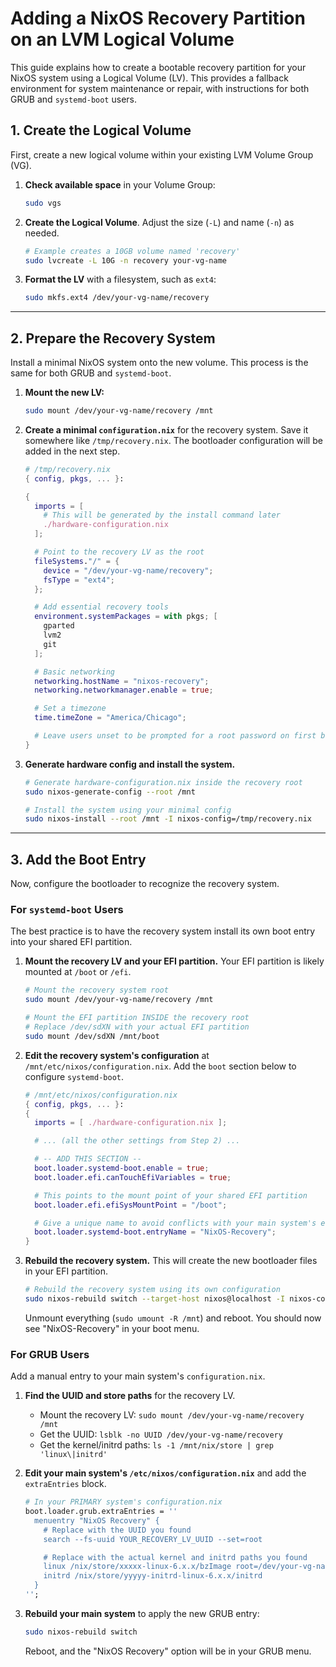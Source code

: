 # Adding a NixOS Recovery Partition on an LVM Logical Volume

This guide explains how to create a bootable recovery partition for your NixOS system using a Logical Volume (LV). This provides a fallback environment for system maintenance or repair, with instructions for both GRUB and `systemd-boot` users.

## 1. Create the Logical Volume

First, create a new logical volume within your existing LVM Volume Group (VG).

1.  **Check available space** in your Volume Group:

    ```bash
    sudo vgs
    ```

2.  **Create the Logical Volume**. Adjust the size (`-L`) and name (`-n`) as needed.

    ```bash
    # Example creates a 10GB volume named 'recovery'
    sudo lvcreate -L 10G -n recovery your-vg-name
    ```

3.  **Format the LV** with a filesystem, such as `ext4`:
    ```bash
    sudo mkfs.ext4 /dev/your-vg-name/recovery
    ```

---

## 2. Prepare the Recovery System

Install a minimal NixOS system onto the new volume. This process is the same for both GRUB and `systemd-boot`.

1.  **Mount the new LV:**

    ```bash
    sudo mount /dev/your-vg-name/recovery /mnt
    ```

2.  **Create a minimal `configuration.nix`** for the recovery system. Save it somewhere like `/tmp/recovery.nix`. The bootloader configuration will be added in the next step.

    ```nix
    # /tmp/recovery.nix
    { config, pkgs, ... }:

    {
      imports = [
        # This will be generated by the install command later
        ./hardware-configuration.nix
      ];

      # Point to the recovery LV as the root
      fileSystems."/" = {
        device = "/dev/your-vg-name/recovery";
        fsType = "ext4";
      };

      # Add essential recovery tools
      environment.systemPackages = with pkgs; [
        gparted
        lvm2
        git
      ];

      # Basic networking
      networking.hostName = "nixos-recovery";
      networking.networkmanager.enable = true;

      # Set a timezone
      time.timeZone = "America/Chicago";

      # Leave users unset to be prompted for a root password on first boot
    }
    ```

3.  **Generate hardware config and install the system.**

    ```bash
    # Generate hardware-configuration.nix inside the recovery root
    sudo nixos-generate-config --root /mnt

    # Install the system using your minimal config
    sudo nixos-install --root /mnt -I nixos-config=/tmp/recovery.nix
    ```

---

## 3. Add the Boot Entry

Now, configure the bootloader to recognize the recovery system.

### For `systemd-boot` Users

The best practice is to have the recovery system install its own boot entry into your shared EFI partition.

1.  **Mount the recovery LV and your EFI partition.** Your EFI partition is likely mounted at `/boot` or `/efi`.

    ```bash
    # Mount the recovery system root
    sudo mount /dev/your-vg-name/recovery /mnt

    # Mount the EFI partition INSIDE the recovery root
    # Replace /dev/sdXN with your actual EFI partition
    sudo mount /dev/sdXN /mnt/boot
    ```

2.  **Edit the recovery system's configuration** at `/mnt/etc/nixos/configuration.nix`. Add the `boot` section below to configure `systemd-boot`.

    ```nix
    # /mnt/etc/nixos/configuration.nix
    { config, pkgs, ... }:
    {
      imports = [ ./hardware-configuration.nix ];

      # ... (all the other settings from Step 2) ...

      # -- ADD THIS SECTION --
      boot.loader.systemd-boot.enable = true;
      boot.loader.efi.canTouchEfiVariables = true;

      # This points to the mount point of your shared EFI partition
      boot.loader.efi.efiSysMountPoint = "/boot";

      # Give a unique name to avoid conflicts with your main system's entries
      boot.loader.systemd-boot.entryName = "NixOS-Recovery";
    }
    ```

3.  **Rebuild the recovery system.** This will create the new bootloader files in your EFI partition.
    ```bash
    # Rebuild the recovery system using its own configuration
    sudo nixos-rebuild switch --target-host nixos@localhost -I nixos-config=/mnt/etc/nixos/configuration.nix
    ```
    Unmount everything (`sudo umount -R /mnt`) and reboot. You should now see "NixOS-Recovery" in your boot menu.

### For GRUB Users

Add a manual entry to your main system's `configuration.nix`.

1.  **Find the UUID and store paths** for the recovery LV.

    - Mount the recovery LV: `sudo mount /dev/your-vg-name/recovery /mnt`
    - Get the UUID: `lsblk -no UUID /dev/your-vg-name/recovery`
    - Get the kernel/initrd paths: `ls -1 /mnt/nix/store | grep 'linux\|initrd'`

2.  **Edit your main system's `/etc/nixos/configuration.nix`** and add the `extraEntries` block.

    ```nix
    # In your PRIMARY system's configuration.nix
    boot.loader.grub.extraEntries = ''
      menuentry "NixOS Recovery" {
        # Replace with the UUID you found
        search --fs-uuid YOUR_RECOVERY_LV_UUID --set=root

        # Replace with the actual kernel and initrd paths you found
        linux /nix/store/xxxxx-linux-6.x.x/bzImage root=/dev/your-vg-name/recovery
        initrd /nix/store/yyyyy-initrd-linux-6.x.x/initrd
      }
    '';
    ```

3.  **Rebuild your main system** to apply the new GRUB entry:
    ```bash
    sudo nixos-rebuild switch
    ```
    Reboot, and the "NixOS Recovery" option will be in your GRUB menu.
